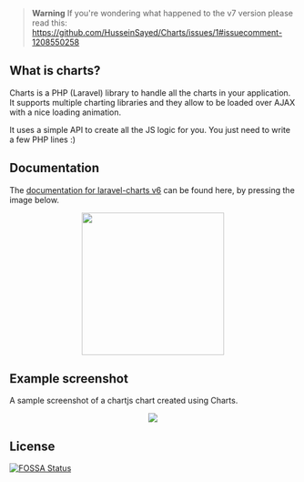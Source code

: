 > **Warning**
> If you're wondering what happened to the v7 version please read this: https://github.com/HusseinSayed/Charts/issues/1#issuecomment-1208550258

## What is charts?

Charts is a PHP (Laravel) library to handle all the charts in your application. It supports multiple
charting libraries and they allow to be loaded over AJAX with a nice loading animation.

It uses a simple API to create all the JS logic for you. You just need to write a few PHP lines :)

## Documentation

The [documentation for laravel-charts v6](https://charts.erik.cat) can be found here, by pressing the image below.

<p align="center"><a href="https://charts.erik.cat"><img height="250" src="https://i.imgur.com/F0PDyYE.png"></a></p>

## Example screenshot

A sample screenshot of a chartjs chart created using Charts.

<p align="center"><img src="https://image.prntscr.com/image/FDJCr7ywShKMUlFitEc_Ww.png"></p>

## License
[![FOSSA Status](https://app.fossa.io/api/projects/git%2Bgithub.com%2FHusseinSayed%2FCharts.svg?type=large)](https://app.fossa.io/projects/git%2Bgithub.com%2FHusseinSayed%2FCharts?ref=badge_large)
